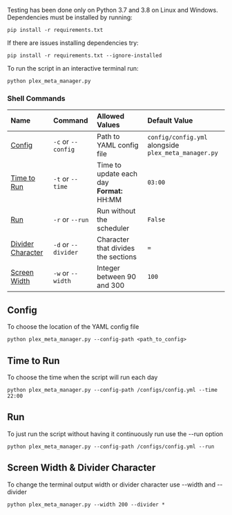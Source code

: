 Testing has been done only on Python 3.7 and 3.8 on Linux and Windows. Dependencies must be installed by running:

```shell
pip install -r requirements.txt
```

If there are issues installing dependencies try:

```shell
pip install -r requirements.txt --ignore-installed
```

To run the script in an interactive terminal run:

```shell
python plex_meta_manager.py
```

### Shell Commands

| Name | Command | Allowed Values | Default Value |
| :-- | :-- | :-- | :-- |
| [Config](#config) | `-c` or `--config` | Path to YAML config file | `config/config.yml` alongside<br>`plex_meta_manager.py` |
| [Time to Run](#time-to-run) | `-t` or `--time` | Time to update each day<br>**Format:** HH:MM | `03:00` |
| [Run](#run) | `-r` or `--run` | Run without the scheduler | `False` |
| [Divider Character](#config) | `-d` or `--divider` | Character that divides the sections | `=` |
| [Screen Width](#config) | `-w` or `--width` | Integer between 90 and 300 | `100` |

## Config
To choose the location of the YAML config file

```shell
python plex_meta_manager.py --config-path <path_to_config>
```

## Time to Run
To choose the time when the script will run each day

```shell
python plex_meta_manager.py --config-path /configs/config.yml --time 22:00
```

## Run
To just run the script without having it continuously run use the --run option

```shell
python plex_meta_manager.py --config-path /configs/config.yml --run
```
## Screen Width & Divider Character
To change the terminal output width or divider character use --width and --divider

```shell
python plex_meta_manager.py --width 200 --divider *
```